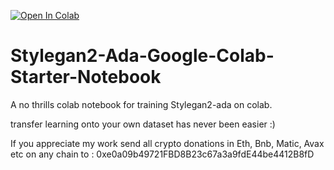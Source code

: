 [![Open In Colab](https://colab.research.google.com/assets/colab-badge.svg)](https://colab.research.google.com/github/Hephyrius/Stylegan2-Ada-Google-Colab-Starter-Notebook/blob/main/Stylegan2_Ada_Colab_Starter.ipynb)

# Stylegan2-Ada-Google-Colab-Starter-Notebook

A no thrills colab notebook for training Stylegan2-ada on colab. 

transfer learning onto your own dataset has never been easier :)

If you appreciate my work send all crypto donations in Eth, Bnb, Matic, Avax etc on any chain to : 0xe0a09b49721FBD8B23c67a3a9fdE44be4412B8fD
